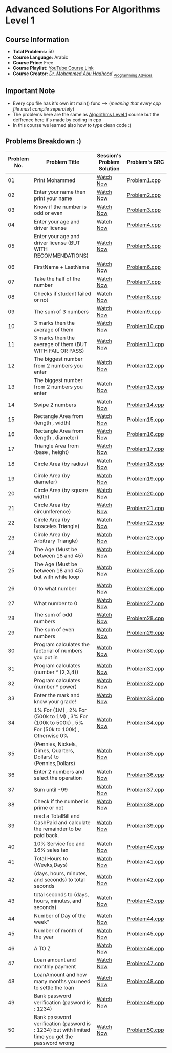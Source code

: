 # **Advanced Solutions For Algorithms Level 1**


## **Course Information**
- **Total Problems:** 50
- **Course Language:** Arabic
- **Course Price:** Free
- **Course Playlist:** [YouTube Course Link](https://www.youtube.com/playlist?list=PL3X--QIIK-OEwPmZVfltqCYy6_RuwXr4A)
- **Course Creator:** *[Dr. Mohammed Abu Hadhood](https://jo.linkedin.com/in/abuhadhoud)* <sub>[Programming Advices](https://www.ProgrammingAdvices.com)</sub>
## **Important Note**
- Every cpp file has it's own int main() func --> (*meaning that every cpp file must compile seperately*)
- The problems here are the same as [Algorithms Level 1](https://github.com/xDomty/RoadToDesktop/tree/main/2.%20Algorithms%20Level%201) course  but the deffrence here it's made by coding in cpp
- In this course we learned also how to type clean code :)

## **Problems Breakdown :)**

| **Problem No.** | **Problem Title** | **Session's Problem Solution** | **Problem's SRC** |
|--------------|----------------------------|----------------------------|---------|
| 01 | Print Mohammed | [Watch Now](https://www.youtube.com/watch?v=ifoC6FFeq8M&list=PL3X--QIIK-OEwPmZVfltqCYy6_RuwXr4A&index=3&pp=iAQB) | [Problem1.cpp](https://github.com/xDomty/RoadToDesktop/blob/main/4.%20Advanced%20Solutions%20For%20Algotihms%20Level%201/src/Problem1.cpp) |
| 02 | Enter your name then print your name | [Watch Now](https://www.youtube.com/watch?v=ifoC6FFeq8M&list=PL3X--QIIK-OEwPmZVfltqCYy6_RuwXr4A&index=3&pp=iAQB) | [Problem2.cpp](https://github.com/xDomty/RoadToDesktop/blob/main/4.%20Advanced%20Solutions%20For%20Algotihms%20Level%201/src/Problem2.cpp) |
| 03 | Know if the number is odd or even | [Watch Now](https://www.youtube.com/watch?v=ifoC6FFeq8M&list=PL3X--QIIK-OEwPmZVfltqCYy6_RuwXr4A&index=3&pp=iAQB) | [Problem3.cpp](https://github.com/xDomty/RoadToDesktop/blob/main/4.%20Advanced%20Solutions%20For%20Algotihms%20Level%201/src/Problem3.cpp) |
| 04 | Enter your age and driver license | [Watch Now](https://www.youtube.com/watch?v=ifoC6FFeq8M&list=PL3X--QIIK-OEwPmZVfltqCYy6_RuwXr4A&index=3&pp=iAQB) | [Problem4.cpp](https://github.com/xDomty/RoadToDesktop/blob/main/4.%20Advanced%20Solutions%20For%20Algotihms%20Level%201/src/Problem4.cpp) |
| 05 | Enter your age and driver license (BUT WITH RECOMMENDATIONS)  | [Watch Now](https://www.youtube.com/watch?v=ifoC6FFeq8M&list=PL3X--QIIK-OEwPmZVfltqCYy6_RuwXr4A&index=3&pp=iAQB) | [Problem5.cpp](https://github.com/xDomty/RoadToDesktop/blob/main/4.%20Advanced%20Solutions%20For%20Algotihms%20Level%201/src/Problem5.cpp) |
| 06 | FirstName + LastName | [Watch Now](https://www.youtube.com/watch?v=0QidpPifb8g&list=PL3X--QIIK-OEwPmZVfltqCYy6_RuwXr4A&index=4&pp=iAQB) | [Problem6.cpp](https://github.com/xDomty/RoadToDesktop/blob/main/4.%20Advanced%20Solutions%20For%20Algotihms%20Level%201/src/Problem6.cpp) |
| 07 | Take the half of the number  | [Watch Now](https://www.youtube.com/watch?v=0QidpPifb8g&list=PL3X--QIIK-OEwPmZVfltqCYy6_RuwXr4A&index=4&pp=iAQB) | [Problem7.cpp](https://github.com/xDomty/RoadToDesktop/blob/main/4.%20Advanced%20Solutions%20For%20Algotihms%20Level%201/src/Problem7.cpp) |
| 08 | Checks if student failed or not | [Watch Now](https://www.youtube.com/watch?v=0QidpPifb8g&list=PL3X--QIIK-OEwPmZVfltqCYy6_RuwXr4A&index=4&pp=iAQB) | [Problem8.cpp](https://github.com/xDomty/RoadToDesktop/blob/main/4.%20Advanced%20Solutions%20For%20Algotihms%20Level%201/src/Problem8.cpp) |
| 09 | The sum of 3 numbers  | [Watch Now](https://www.youtube.com/watch?v=0QidpPifb8g&list=PL3X--QIIK-OEwPmZVfltqCYy6_RuwXr4A&index=4&pp=iAQB) | [Problem9.cpp](https://github.com/xDomty/RoadToDesktop/blob/main/4.%20Advanced%20Solutions%20For%20Algotihms%20Level%201/src/Problem9.cpp) |
| 10 | 3 marks then the average of them | [Watch Now](https://www.youtube.com/watch?v=0QidpPifb8g&list=PL3X--QIIK-OEwPmZVfltqCYy6_RuwXr4A&index=4&pp=iAQB) | [Problem10.cpp](https://github.com/xDomty/RoadToDesktop/blob/main/4.%20Advanced%20Solutions%20For%20Algotihms%20Level%201/src/Problem10.cpp) |
| 11 | 3 marks then the average of them (BUT WITH FAIL OR PASS)  | [Watch Now](https://www.youtube.com/watch?v=01DiCRs4q9U&list=PL3X--QIIK-OEwPmZVfltqCYy6_RuwXr4A&index=5&t=652s&pp=iAQB) | [Problem11.cpp](https://github.com/xDomty/RoadToDesktop/blob/main/4.%20Advanced%20Solutions%20For%20Algotihms%20Level%201/src/Problem11.cpp) |
| 12 | The biggest number from 2 numbers you enter | [Watch Now](https://www.youtube.com/watch?v=01DiCRs4q9U&list=PL3X--QIIK-OEwPmZVfltqCYy6_RuwXr4A&index=5&t=652s&pp=iAQB) | [Problem12.cpp](https://github.com/xDomty/RoadToDesktop/blob/main/4.%20Advanced%20Solutions%20For%20Algotihms%20Level%201/src/Problem12.cpp) |
| 13 | The biggest number from 2 numbers you enter | [Watch Now](https://www.youtube.com/watch?v=01DiCRs4q9U&list=PL3X--QIIK-OEwPmZVfltqCYy6_RuwXr4A&index=5&t=652s&pp=iAQB) | [Problem13.cpp](https://github.com/xDomty/RoadToDesktop/blob/main/4.%20Advanced%20Solutions%20For%20Algotihms%20Level%201/src/Problem13.cpp) |
| 14 | Swipe 2 numbers | [Watch Now](https://www.youtube.com/watch?v=01DiCRs4q9U&list=PL3X--QIIK-OEwPmZVfltqCYy6_RuwXr4A&index=5&t=652s&pp=iAQB) | [Problem14.cpp](https://github.com/xDomty/RoadToDesktop/blob/main/4.%20Advanced%20Solutions%20For%20Algotihms%20Level%201/src/Problem14.cpp) |
| 15 | Rectangle Area from (length , width) | [Watch Now](https://www.youtube.com/watch?v=01DiCRs4q9U&list=PL3X--QIIK-OEwPmZVfltqCYy6_RuwXr4A&index=5&t=652s&pp=iAQB) | [Problem15.cpp](https://github.com/xDomty/RoadToDesktop/blob/main/4.%20Advanced%20Solutions%20For%20Algotihms%20Level%201/src/Problem15.cpp) |
| 16 | Rectangle Area from (length , diameter) | [Watch Now](https://www.youtube.com/watch?v=zNa35VdZWKI&list=PL3X--QIIK-OEwPmZVfltqCYy6_RuwXr4A&index=6&pp=iAQB) | [Problem16.cpp](https://github.com/xDomty/RoadToDesktop/blob/main/4.%20Advanced%20Solutions%20For%20Algotihms%20Level%201/src/Problem16.cpp) |
| 17 | Triangle Area from (base , height) | [Watch Now](https://www.youtube.com/watch?v=zNa35VdZWKI&list=PL3X--QIIK-OEwPmZVfltqCYy6_RuwXr4A&index=6&pp=iAQB) | [Problem17.cpp](https://github.com/xDomty/RoadToDesktop/blob/main/4.%20Advanced%20Solutions%20For%20Algotihms%20Level%201/src/Problem17.cpp) |
| 18 | Circle Area (by radius) | [Watch Now](https://www.youtube.com/watch?v=zNa35VdZWKI&list=PL3X--QIIK-OEwPmZVfltqCYy6_RuwXr4A&index=6&pp=iAQB) | [Problem18.cpp](https://github.com/xDomty/RoadToDesktop/blob/main/4.%20Advanced%20Solutions%20For%20Algotihms%20Level%201/src/Problem18.cpp) |
| 19 | Circle Area (by diameter) | [Watch Now](https://www.youtube.com/watch?v=zNa35VdZWKI&list=PL3X--QIIK-OEwPmZVfltqCYy6_RuwXr4A&index=6&pp=iAQB) | [Problem19.cpp](https://github.com/xDomty/RoadToDesktop/blob/main/4.%20Advanced%20Solutions%20For%20Algotihms%20Level%201/src/Problem19.cpp) |
| 20 | Circle Area (by square width) | [Watch Now](https://www.youtube.com/watch?v=zNa35VdZWKI&list=PL3X--QIIK-OEwPmZVfltqCYy6_RuwXr4A&index=6&pp=iAQB) | [Problem20.cpp](https://github.com/xDomty/RoadToDesktop/blob/main/4.%20Advanced%20Solutions%20For%20Algotihms%20Level%201/src/Problem20.cpp) |
| 21 | Circle Area (by circumference) | [Watch Now](https://www.youtube.com/watch?v=KpdzXc2VoH0&list=PL3X--QIIK-OEwPmZVfltqCYy6_RuwXr4A&index=7&pp=iAQB) | [Problem21.cpp](https://github.com/xDomty/RoadToDesktop/blob/main/4.%20Advanced%20Solutions%20For%20Algotihms%20Level%201/src/Problem21.cpp) |
| 22 | Circle Area (by Isosceles Triangle) | [Watch Now](https://www.youtube.com/watch?v=KpdzXc2VoH0&list=PL3X--QIIK-OEwPmZVfltqCYy6_RuwXr4A&index=7&pp=iAQB) | [Problem22.cpp](https://github.com/xDomty/RoadToDesktop/blob/main/4.%20Advanced%20Solutions%20For%20Algotihms%20Level%201/src/Problem22.cpp) |
| 23 | Circle Area (by Arbitrary Triangle)  | [Watch Now](https://www.youtube.com/watch?v=KpdzXc2VoH0&list=PL3X--QIIK-OEwPmZVfltqCYy6_RuwXr4A&index=7&pp=iAQB) | [Problem23.cpp](https://github.com/xDomty/RoadToDesktop/blob/main/4.%20Advanced%20Solutions%20For%20Algotihms%20Level%201/src/Problem23.cpp) |
| 24 | The Age (Must be between 18 and 45)  | [Watch Now](https://www.youtube.com/watch?v=KpdzXc2VoH0&list=PL3X--QIIK-OEwPmZVfltqCYy6_RuwXr4A&index=7&pp=iAQB) | [Problem24.cpp](https://github.com/xDomty/RoadToDesktop/blob/main/4.%20Advanced%20Solutions%20For%20Algotihms%20Level%201/src/Problem24.cpp) |
| 25 | The Age (Must be between 18 and 45) but with while loop  | [Watch Now](https://www.youtube.com/watch?v=KpdzXc2VoH0&list=PL3X--QIIK-OEwPmZVfltqCYy6_RuwXr4A&index=7&pp=iAQB) | [Problem25.cpp](https://github.com/xDomty/RoadToDesktop/blob/main/4.%20Advanced%20Solutions%20For%20Algotihms%20Level%201/src/Problem25.cpp) |
| 26 | 0 to what number  | [Watch Now](https://www.youtube.com/watch?v=UcvvRplXhoQ&list=PL3X--QIIK-OEwPmZVfltqCYy6_RuwXr4A&index=8&pp=iAQB) | [Problem26.cpp](https://github.com/xDomty/RoadToDesktop/blob/main/4.%20Advanced%20Solutions%20For%20Algotihms%20Level%201/src/Problem26.cpp) |
| 27 | What number to 0 | [Watch Now](https://www.youtube.com/watch?v=UcvvRplXhoQ&list=PL3X--QIIK-OEwPmZVfltqCYy6_RuwXr4A&index=8&pp=iAQB) | [Problem27.cpp](https://github.com/xDomty/RoadToDesktop/blob/main/4.%20Advanced%20Solutions%20For%20Algotihms%20Level%201/src/Problem27.cpp) |
| 28 | The sum of odd numbers  | [Watch Now](https://www.youtube.com/watch?v=UcvvRplXhoQ&list=PL3X--QIIK-OEwPmZVfltqCYy6_RuwXr4A&index=8&pp=iAQB) | [Problem28.cpp](https://github.com/xDomty/RoadToDesktop/blob/main/4.%20Advanced%20Solutions%20For%20Algotihms%20Level%201/src/Problem28.cpp) |
| 29 | The sum of even numbers  | [Watch Now](https://www.youtube.com/watch?v=UcvvRplXhoQ&list=PL3X--QIIK-OEwPmZVfltqCYy6_RuwXr4A&index=8&pp=iAQB) | [Problem29.cpp](https://github.com/xDomty/RoadToDesktop/blob/main/4.%20Advanced%20Solutions%20For%20Algotihms%20Level%201/src/Problem29.cpp) |
| 30 | Program calculates the factorial of numbers you put in  | [Watch Now](https://www.youtube.com/watch?v=UcvvRplXhoQ&list=PL3X--QIIK-OEwPmZVfltqCYy6_RuwXr4A&index=8&pp=iAQB) | [Problem30.cpp](https://github.com/xDomty/RoadToDesktop/blob/main/4.%20Advanced%20Solutions%20For%20Algotihms%20Level%201/src/Problem30.cpp) |
| 31 | Program calculates (number ^ (2,3,4))  | [Watch Now](https://www.youtube.com/watch?v=E-29CYjOBME&list=PL3X--QIIK-OEwPmZVfltqCYy6_RuwXr4A&index=9&pp=iAQB) | [Problem31.cpp](https://github.com/xDomty/RoadToDesktop/blob/main/4.%20Advanced%20Solutions%20For%20Algotihms%20Level%201/src/Problem31.cpp) |
| 32 | Program calculates (number ^ power) | [Watch Now](https://www.youtube.com/watch?v=E-29CYjOBME&list=PL3X--QIIK-OEwPmZVfltqCYy6_RuwXr4A&index=9&pp=iAQB) | [Problem32.cpp](https://github.com/xDomty/RoadToDesktop/blob/main/4.%20Advanced%20Solutions%20For%20Algotihms%20Level%201/src/Problem32.cpp) |
| 33 | Enter the mark and know your grade!  | [Watch Now](https://www.youtube.com/watch?v=E-29CYjOBME&list=PL3X--QIIK-OEwPmZVfltqCYy6_RuwXr4A&index=9&pp=iAQB) | [Problem33.cpp](https://github.com/xDomty/RoadToDesktop/blob/main/4.%20Advanced%20Solutions%20For%20Algotihms%20Level%201/src/Problem33.cpp) |
| 34 | 1% For (1M) , 2% For (500k to 1M) , 3% For (100k to 500k) , 5% For (50k to 100k) , Otherwise 0%  | [Watch Now](https://www.youtube.com/watch?v=E-29CYjOBME&list=PL3X--QIIK-OEwPmZVfltqCYy6_RuwXr4A&index=9&pp=iAQB) | [Problem34.cpp](https://github.com/xDomty/RoadToDesktop/blob/main/4.%20Advanced%20Solutions%20For%20Algotihms%20Level%201/src/Problem34.cpp) |
| 35 | (Pennies, Nickels, Dimes, Quarters, Dollars) to (Pennies,Dollars)  | [Watch Now](https://www.youtube.com/watch?v=E-29CYjOBME&list=PL3X--QIIK-OEwPmZVfltqCYy6_RuwXr4A&index=9&pp=iAQB) | [Problem35.cpp](https://github.com/xDomty/RoadToDesktop/blob/main/4.%20Advanced%20Solutions%20For%20Algotihms%20Level%201/src/Problem35.cpp) |
| 36 | Enter 2 numbers and select the operation  | [Watch Now](https://www.youtube.com/watch?v=B10mtM1wZKY&list=PL3X--QIIK-OEwPmZVfltqCYy6_RuwXr4A&index=10&t=758s&pp=iAQB) | [Problem36.cpp](https://github.com/xDomty/RoadToDesktop/blob/main/4.%20Advanced%20Solutions%20For%20Algotihms%20Level%201/src/Problem36.cpp) |
| 37 | Sum until -99  | [Watch Now](https://www.youtube.com/watch?v=B10mtM1wZKY&list=PL3X--QIIK-OEwPmZVfltqCYy6_RuwXr4A&index=10&t=758s&pp=iAQB) | [Problem37.cpp](https://github.com/xDomty/RoadToDesktop/blob/main/4.%20Advanced%20Solutions%20For%20Algotihms%20Level%201/src/Problem37.cpp) |
| 38 | Check if the number is prime or not  | [Watch Now](https://www.youtube.com/watch?v=B10mtM1wZKY&list=PL3X--QIIK-OEwPmZVfltqCYy6_RuwXr4A&index=10&t=758s&pp=iAQB) | [Problem38.cpp](https://github.com/xDomty/RoadToDesktop/blob/main/4.%20Advanced%20Solutions%20For%20Algotihms%20Level%201/src/Problem38.cpp) |
| 39 | read a TotalBill and CashPaid and calculate the remainder to be paid back.  | [Watch Now](https://www.youtube.com/watch?v=B10mtM1wZKY&list=PL3X--QIIK-OEwPmZVfltqCYy6_RuwXr4A&index=10&t=758s&pp=iAQB) | [Problem39.cpp](https://github.com/xDomty/RoadToDesktop/blob/main/4.%20Advanced%20Solutions%20For%20Algotihms%20Level%201/src/Problem39.cpp) |
| 40 | 10% Service fee and 16% sales tax  | [Watch Now](https://www.youtube.com/watch?v=B10mtM1wZKY&list=PL3X--QIIK-OEwPmZVfltqCYy6_RuwXr4A&index=10&t=758s&pp=iAQB) | [Problem40.cpp](https://github.com/xDomty/RoadToDesktop/blob/main/4.%20Advanced%20Solutions%20For%20Algotihms%20Level%201/src/Problem40.cpp) |
| 41 | Total Hours to (Weeks,Days)  | [Watch Now](https://www.youtube.com/watch?v=r2BIY8NlzG8&list=PL3X--QIIK-OEwPmZVfltqCYy6_RuwXr4A&index=11&t=115s&pp=iAQB) | [Problem41.cpp](https://github.com/xDomty/RoadToDesktop/blob/main/4.%20Advanced%20Solutions%20For%20Algotihms%20Level%201/src/Problem41.cpp) |
| 42 | (days, hours, minutes, and seconds) to total seconds  | [Watch Now](https://www.youtube.com/watch?v=r2BIY8NlzG8&list=PL3X--QIIK-OEwPmZVfltqCYy6_RuwXr4A&index=11&t=115s&pp=iAQB) | [Problem42.cpp](https://github.com/xDomty/RoadToDesktop/blob/main/4.%20Advanced%20Solutions%20For%20Algotihms%20Level%201/src/Problem42.cpp) |
| 43 | total seconds to (days, hours, minutes, and seconds)  | [Watch Now](https://www.youtube.com/watch?v=r2BIY8NlzG8&list=PL3X--QIIK-OEwPmZVfltqCYy6_RuwXr4A&index=11&t=115s&pp=iAQB) | [Problem43.cpp](https://github.com/xDomty/RoadToDesktop/blob/main/4.%20Advanced%20Solutions%20For%20Algotihms%20Level%201/src/Problem43.cpp) |
| 44 | Number of Day of the week"  | [Watch Now](https://www.youtube.com/watch?v=r2BIY8NlzG8&list=PL3X--QIIK-OEwPmZVfltqCYy6_RuwXr4A&index=11&t=115s&pp=iAQB) | [Problem44.cpp](https://github.com/xDomty/RoadToDesktop/blob/main/4.%20Advanced%20Solutions%20For%20Algotihms%20Level%201/src/Problem44.cpp) |
| 45 | Number of month of the year  | [Watch Now](https://www.youtube.com/watch?v=r2BIY8NlzG8&list=PL3X--QIIK-OEwPmZVfltqCYy6_RuwXr4A&index=11&t=115s&pp=iAQB) | [Problem45.cpp](https://github.com/xDomty/RoadToDesktop/blob/main/4.%20Advanced%20Solutions%20For%20Algotihms%20Level%201/src/Problem45.cpp) |
| 46 | A TO Z  | [Watch Now](https://www.youtube.com/watch?v=sB0ZDkrXTRA&list=PL3X--QIIK-OEwPmZVfltqCYy6_RuwXr4A&index=12&pp=iAQB) | [Problem46.cpp](https://github.com/xDomty/RoadToDesktop/blob/main/4.%20Advanced%20Solutions%20For%20Algotihms%20Level%201/src/Problem46.cpp) |
| 47 | Loan amount and monthly payment | [Watch Now](https://www.youtube.com/watch?v=sB0ZDkrXTRA&list=PL3X--QIIK-OEwPmZVfltqCYy6_RuwXr4A&index=12&pp=iAQB) | [Problem47.cpp](https://github.com/xDomty/RoadToDesktop/blob/main/4.%20Advanced%20Solutions%20For%20Algotihms%20Level%201/src/Problem47.cpp) |
| 48 | LoanAmount and how many months you need to settle the loan  | [Watch Now](https://www.youtube.com/watch?v=sB0ZDkrXTRA&list=PL3X--QIIK-OEwPmZVfltqCYy6_RuwXr4A&index=12&pp=iAQB) | [Problem48.cpp](https://github.com/xDomty/RoadToDesktop/blob/main/4.%20Advanced%20Solutions%20For%20Algotihms%20Level%201/src/Problem48.cpp) |
| 49 | Bank password verification (pasword is : 1234)  | [Watch Now](https://www.youtube.com/watch?v=sB0ZDkrXTRA&list=PL3X--QIIK-OEwPmZVfltqCYy6_RuwXr4A&index=12&pp=iAQB) | [Problem49.cpp](https://github.com/xDomty/RoadToDesktop/blob/main/4.%20Advanced%20Solutions%20For%20Algotihms%20Level%201/src/Problem49.cpp) |
| 50 | Bank password verification (pasword is : 1234) but with limited time you get the password wrong | [Watch Now](https://www.youtube.com/watch?v=sB0ZDkrXTRA&list=PL3X--QIIK-OEwPmZVfltqCYy6_RuwXr4A&index=12&pp=iAQB) | [Problem50.cpp](https://github.com/xDomty/RoadToDesktop/blob/main/4.%20Advanced%20Solutions%20For%20Algotihms%20Level%201/src/Problem50.cpp) |
